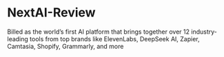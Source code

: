 # NextAI-Review
Billed as the world’s first AI platform that brings together over 12 industry-leading tools from top brands like ElevenLabs, DeepSeek AI, Zapier, Camtasia, Shopify, Grammarly, and more
